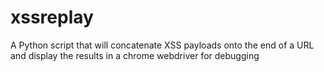 # xssreplay
A Python script that will concatenate XSS payloads onto the end of a URL and display the results in a chrome webdriver for debugging

